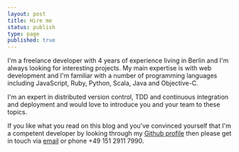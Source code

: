 ```yaml
---
layout: post
title: Hire me
status: publish
type: page
published: true
---
```


I'm a freelance developer with 4 years of experience living in Berlin and
I'm always looking for interesting projects. My main expertise is with web
development and I'm familiar with a number of programming languages including
JavaScript, Ruby, Python, Scala, Java and Objective-C.

I'm an expert in distributed version control, TDD and continuous integration
and deployment and would love to introduce you and your team to these topics.

If you like what you read on this blog and you've convinced yourself that
I'm a competent developer by looking through my
[Github profile](https://github.com/leonardehrenfried) then please get in touch via
[email](mailto:leonard.ehrenfried+hire-me@gmail.com) or phone +49 151 2911 7990.

